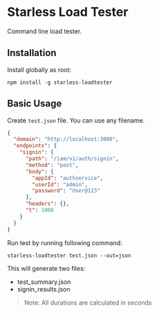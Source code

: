 # Starless Load Tester

Command line load tester.

## Installation

Install globally as root:

```
npm install -g starless-loadtester
```

## Basic Usage

Create `test.json` file. You can use any filename.

```json
{
  "domain": "http://localhost:3000",
  "endpoints": {
    "signin": {
      "path": "/iam/v1/auth/signin",
      "method": "post",
      "body": {
        "appId": "authservice",
        "userId": "admin",
        "password": "User@123"
      },
      "headers": {},
      "t": 1000
    }
  }
}
```

Run test by running following command:

```
starless-loadtester test.json --out=json
```

This will generate two files:

- test_summary.json
- signin_results.json

> Note: All durations are calculated in seconds
